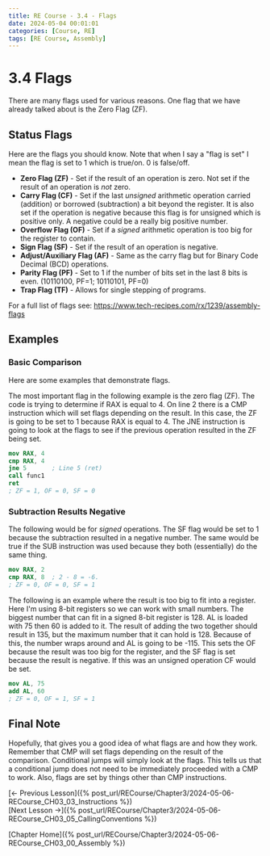 ```yaml
---
title: RE Course - 3.4 - Flags
date: 2024-05-04 00:01:01
categories: [Course, RE]
tags: [RE Course, Assembly]
---
```


# 3.4 Flags

There are many flags used for various reasons. One flag that we have already talked about is the Zero Flag (ZF).

## Status Flags

Here are the flags you should know. Note that when I say a "flag is set" I mean the flag is set to 1 which is true/on. 0 is false/off.
* **Zero Flag (ZF)** - Set if the result of an operation is zero. Not set if the result of an operation is *not* zero.
* **Carry Flag (CF)** - Set if the last *unsigned* arithmetic operation carried (addition) or borrowed (subtraction) a bit beyond the register. It is also set if the operation is negative because this flag is for unsigned which is positive only. A negative could be a really big positive number.
* **Overflow Flag (OF)** - Set if a *signed* arithmetic operation is too big for the register to contain.
* **Sign Flag (SF)** - Set if the result of an operation is negative.
* **Adjust/Auxiliary Flag (AF)** - Same as the carry flag but for Binary Code Decimal (BCD) operations.
* **Parity Flag (PF)** - Set to 1 if the number of bits set in the last 8 bits is even. (10110100, PF=1; 10110101, PF=0)
* **Trap Flag (TF)** - Allows for single stepping of programs.

For a full list of flags see: <https://www.tech-recipes.com/rx/1239/assembly-flags>

## Examples

### Basic Comparison

Here are some examples that demonstrate flags.

The most important flag in the following example is the zero flag (ZF). The code is trying to determine if RAX is equal to 4. On line 2 there is a CMP instruction which will set flags depending on the result. In this case, the ZF is going to be set to 1 because RAX is equal to 4. The JNE instruction is going to look at the flags to see if the previous operation resulted in the ZF being set.
```nasm
mov RAX, 4
cmp RAX, 4
jne 5       ; Line 5 (ret)
call func1
ret
; ZF = 1, OF = 0, SF = 0
```

### Subtraction Results Negative

The following would be for *signed* operations. The SF flag would be set to 1 because the subtraction resulted in a negative number. The same would be true if the SUB instruction was used because they both (essentially) do the same thing.
```nasm
mov RAX, 2
cmp RAX, 8  ; 2 - 8 = -6.
; ZF = 0, OF = 0, SF = 1
```

The following is an example where the result is too big to fit into a register. Here I'm using 8-bit registers so we can work with small numbers. The biggest number that can fit in a signed 8-bit register is 128. AL is loaded with 75 then 60 is added to it. The result of adding the two together should result in 135, but the maximum number that it can hold is 128. Because of this, the number wraps around and AL is going to be -115. This sets the OF because the result was too big for the register, and the SF flag is set because the result is negative. If this was an unsigned operation CF would be set.

```nasm
mov AL, 75
add AL, 60
; ZF = 0, OF = 1, SF = 1
```

## Final Note

Hopefully, that gives you a good idea of what flags are and how they work. Remember that CMP will set flags depending on the result of the comparison. Conditional jumps will simply look at the flags. This tells us that a conditional jump does not need to be immediately proceeded with a CMP to work. Also, flags are set by things other than CMP instructions.

[<- Previous Lesson]({% post_url/RECourse/Chapter3/2024-05-06-RECourse_CH03_03_Instructions %})  
[Next Lesson ->]({% post_url/RECourse/Chapter3/2024-05-06-RECourse_CH03_05_CallingConventions %})  

[Chapter Home]({% post_url/RECourse/Chapter3/2024-05-06-RECourse_CH03_00_Assembly %})  
